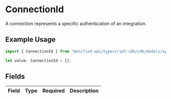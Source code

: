 # ConnectionId

A connection represents a specific authentication of an integration.

## Example Usage

```typescript
import { ConnectionId } from "@unified-api/typescript-sdk/sdk/models/operations";

let value: ConnectionId = {};
```

## Fields

| Field       | Type        | Required    | Description |
| ----------- | ----------- | ----------- | ----------- |